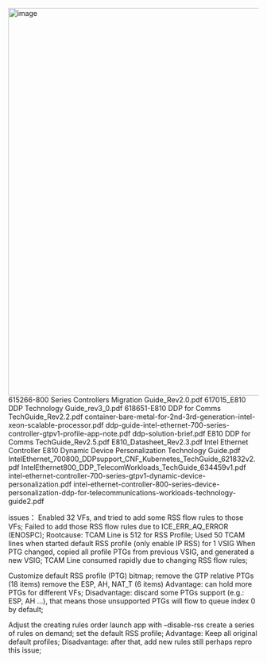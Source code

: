 <img width="1139" height="780" alt="image" src="https://github.com/user-attachments/assets/8525b373-fd44-4cdb-be6e-dbf23ae688fc" />615266-800 Series Controllers Migration Guide_Rev2.0.pdf
617015_E810 DDP Technology Guide_rev3_0.pdf
618651-E810 DDP for Comms TechGuide_Rev2.2.pdf
container-bare-metal-for-2nd-3rd-generation-intel-xeon-scalable-processor.pdf
ddp-guide-intel-ethernet-700-series-controller-gtpv1-profile-app-note.pdf
ddp-solution-brief.pdf
E810 DDP for Comms TechGuide_Rev2.5.pdf
E810_Datasheet_Rev2.3.pdf
Intel Ethernet Controller E810 Dynamic Device Personalization Technology Guide.pdf
IntelEthernet_700800_DDPsupport_CNF_Kubernetes_TechGuide_621832v2.pdf
IntelEthernet800_DDP_TelecomWorkloads_TechGuide_634459v1.pdf
intel-ethernet-controller-700-series-gtpv1-dynamic-device-personalization.pdf
intel-ethernet-controller-800-series-device-personalization-ddp-for-telecommunications-workloads-technology-guide2.pdf



issues：
Enabled 32 VFs, and tried to add some RSS flow rules to those VFs;
Failed to add those RSS flow rules due to ICE_ERR_AQ_ERROR (ENOSPC);
Rootcause:
TCAM Line is 512 for RSS Profile;
Used 50 TCAM lines when started default RSS profile (only enable IP RSS) for 1 VSIG
When PTG changed, copied all profile PTGs from previous VSIG, and generated a new VSIG;
TCAM Line consumed rapidly due to changing RSS flow rules;



Customize default RSS profile (PTG) bitmap;
remove the GTP relative PTGs (18 items)
remove the ESP, AH, NAT_T (6 items)
Advantage: can hold more PTGs for different VFs;
Disadvantage: discard some PTGs support (e.g.: ESP, AH …), that means those unsupported PTGs will flow to queue index 0 by default;

Adjust the creating rules order
launch app with –disable-rss
create a series of rules on demand;
set the default RSS profile;
Advantage: Keep all original default profiles;
Disadvantage: after that, add new rules still perhaps repro this issue;

